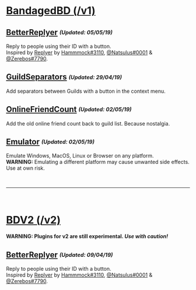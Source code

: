 # [BandagedBD (/v1)](/v1)

## [BetterReplyer](/v1/BetterReplyer.plugin.js) <sub><sup>*(Updated: 05/05/19)*</sup></sub>
Reply to people using their ID with a button.  
Inspired by [Replyer](https://github.com/cosmicsalad/Discord-Themes-and-Plugins/blob/master/plugins/replyer.plugin.js) by [Hammmock#3110](https://github.com/cosmicsalad), [@Natsulus#0001](https://github.com/Delivator) & [@Zerebos#7790](https://github.com/rauenzi).

## [GuildSeparators](/v1/GuildSeparators.plugin.js) <sub><sup>*(Updated: 29/04/19)*</sup></sub>
Add separators between Guilds with a button in the context menu.

## [OnlineFriendCount](/v1/OnlineFriendCount.plugin.js) <sub><sup>*(Updated: 02/05/19)*</sup></sub>
Add the old online friend count back to guild list. Because nostalgia.

## [Emulator](/v1/Emulator.plugin.js) <sub><sup>*(Updated: 02/05/19)*</sup></sub>
Emulate Windows, MacOS, Linux or Browser on any platform.  
**WARNING:** Emulating a different platform may cause unwanted side effects. Use at own risk.

<br>

---

<br>

# [BDV2 (/v2)](/v2)
#### **WARNING:** Plugins for v2 are still experimental. *Use with caution!*

## [BetterReplyer](/v2/BetterReplyer) <sub><sup>*(Updated: 09/04/19)*</sup></sub>
Reply to people using their ID with a button.  
Inspired by [Replyer](https://github.com/cosmicsalad/Discord-Themes-and-Plugins/blob/master/plugins/replyer.plugin.js) by [Hammmock#3110](https://github.com/cosmicsalad), [@Natsulus#0001](https://github.com/Delivator) & [@Zerebos#7790](https://github.com/rauenzi).
